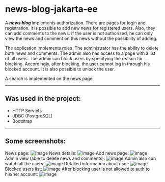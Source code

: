# news-blog-jakarta-ee

A ***news blog*** implements authorization. There are pages for login and registration. It is possible to add new news for registered users. Also, they can add comments to the news. If the user is not authorized, he can only view the news and comment on this news without the possibility of adding.

The application implements roles. The administrator has the ability to delete both news and comments. The admin also has access to a page with a list of all users. The admin can block users by specifying the reason for blocking. Accordingly, after blocking, the user cannot log in through his blocked account. It is also possible to unlock the user.

A search is implemented on the news page.

____
## Was used in the project:
+ HTTP Servlets
+ JDBC (PostgreSQL)
+ Bootstrap 
____

## Some screenshots:
News page:
![image](https://user-images.githubusercontent.com/117244670/234934252-501a190f-6c68-4c51-83a9-a6a220feb788.png)
News details:
![image](https://user-images.githubusercontent.com/117244670/234934346-37655a71-ee72-4c06-a951-46ec42a5e850.png)
Add news page:
![image](https://user-images.githubusercontent.com/117244670/234934506-869fdbb2-21f8-415e-a861-121e7576aa36.png)
Admin view (able to delete news and comments):
![image](https://user-images.githubusercontent.com/117244670/234934830-f74efbf8-f599-4011-a8fd-32445f70ca5e.png)
Admin also can watch all the users:
![image](https://user-images.githubusercontent.com/117244670/234935053-bbdaa679-eb6b-4490-b0ba-730594651c16.png)
Detailed information about user:
![image](https://user-images.githubusercontent.com/117244670/234935188-9fc16041-4091-4b0d-b305-455101fdd6fb.png)
Blocked users list:
![image](https://user-images.githubusercontent.com/117244670/234935358-d67229b3-e78f-40b6-8ed1-14883a947595.png)
After blocking user is not allowed to auth to his/her account:
![image](https://user-images.githubusercontent.com/117244670/234935609-7f832dd0-5475-40c4-9b1d-daa03e5cbf8f.png)
